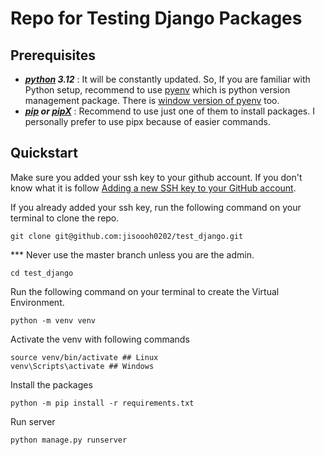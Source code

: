 # Repo for Testing Django Packages


## Prerequisites

- **_[python](https://www.python.org/downloads/) 3.12_** : It will be constantly updated. So, If you are familiar with Python setup, recommend to use [pyenv](https://github.com/pyenv/pyenv) which is python version management package. There is [window version of pyenv](https://github.com/pyenv-win/pyenv-win) too.
- **_[pip](https://pip.pypa.io/en/stable/installation/) or [pipX](https://pypa.github.io/pipx/installation/)_** : Recommend to use just one of them to install packages. I personally prefer to use pipx because of easier commands.

## Quickstart

Make sure you added your ssh key to your github account. If you don't know what it is follow [Adding a new SSH key to your GitHub account](https://docs.github.com/en/authentication/connecting-to-github-with-ssh/adding-a-new-ssh-key-to-your-github-account).

If you already added your ssh key, run the following command on your terminal to clone the repo.

```shell
git clone git@github.com:jisoooh0202/test_django.git
```

\*\*\* Never use the master branch unless you are the admin.

```shell
cd test_django
```

Run the following command on your terminal to create the Virtual Environment.
```shell
python -m venv venv
```

Activate the venv with following commands
```shell
source venv/bin/activate ## Linux
venv\Scripts\activate ## Windows
```

Install the packages
```shell
python -m pip install -r requirements.txt
```

Run server
```shell
python manage.py runserver
```